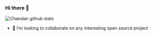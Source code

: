 ### Hi there 👋

![Chandan github stats](https://github-readme-stats.vercel.app/api?username=cjoshidev&show_icons=true)

- 👯 I’m looking to collaborate on any interesting open source project
